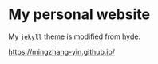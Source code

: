 # My personal website

My [`jekyll`](http://jekyllrb.com/) theme is modified from [hyde](https://github.com/poole/hyde). 

https://mingzhang-yin.github.io/



